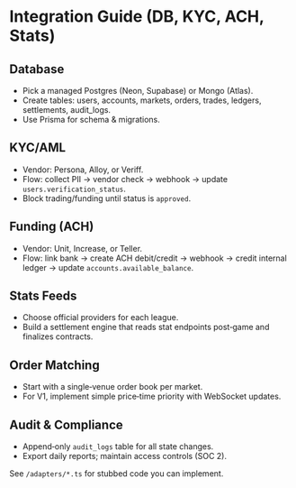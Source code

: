 # Integration Guide (DB, KYC, ACH, Stats)

## Database
- Pick a managed Postgres (Neon, Supabase) or Mongo (Atlas).
- Create tables: users, accounts, markets, orders, trades, ledgers, settlements, audit_logs.
- Use Prisma for schema & migrations.

## KYC/AML
- Vendor: Persona, Alloy, or Veriff.
- Flow: collect PII -> vendor check -> webhook -> update `users.verification_status`.
- Block trading/funding until status is `approved`.

## Funding (ACH)
- Vendor: Unit, Increase, or Teller.
- Flow: link bank -> create ACH debit/credit -> webhook -> credit internal ledger -> update `accounts.available_balance`.

## Stats Feeds
- Choose official providers for each league.
- Build a settlement engine that reads stat endpoints post‑game and finalizes contracts.

## Order Matching
- Start with a single‑venue order book per market.
- For V1, implement simple price‑time priority with WebSocket updates.

## Audit & Compliance
- Append‑only `audit_logs` table for all state changes.
- Export daily reports; maintain access controls (SOC 2).

See `/adapters/*.ts` for stubbed code you can implement.
